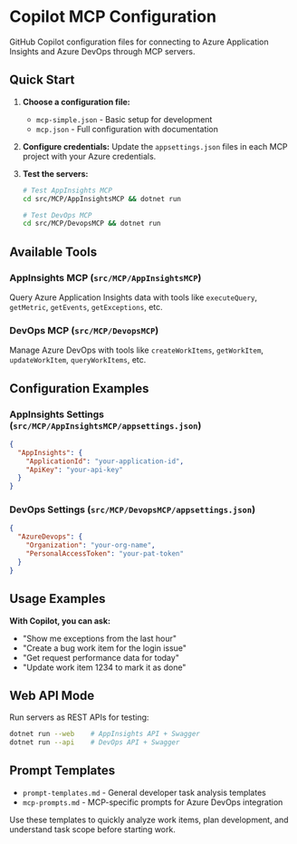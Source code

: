 # Copilot MCP Configuration

GitHub Copilot configuration files for connecting to Azure Application Insights and Azure DevOps through MCP servers.

## Quick Start

1. **Choose a configuration file:**
   - `mcp-simple.json` - Basic setup for development
   - `mcp.json` - Full configuration with documentation

2. **Configure credentials:**
   Update the `appsettings.json` files in each MCP project with your Azure credentials.

3. **Test the servers:**
   ```bash
   # Test AppInsights MCP
   cd src/MCP/AppInsightsMCP && dotnet run
   
   # Test DevOps MCP
   cd src/MCP/DevopsMCP && dotnet run
   ```

## Available Tools

### AppInsights MCP (`src/MCP/AppInsightsMCP`)
Query Azure Application Insights data with tools like `executeQuery`, `getMetric`, `getEvents`, `getExceptions`, etc.

### DevOps MCP (`src/MCP/DevopsMCP`)
Manage Azure DevOps with tools like `createWorkItems`, `getWorkItem`, `updateWorkItem`, `queryWorkItems`, etc.

## Configuration Examples

### AppInsights Settings (`src/MCP/AppInsightsMCP/appsettings.json`)
```json
{
  "AppInsights": {
    "ApplicationId": "your-application-id",
    "ApiKey": "your-api-key"
  }
}
```

### DevOps Settings (`src/MCP/DevopsMCP/appsettings.json`)
```json
{
  "AzureDevops": {
    "Organization": "your-org-name", 
    "PersonalAccessToken": "your-pat-token"
  }
}
```

## Usage Examples

**With Copilot, you can ask:**
- "Show me exceptions from the last hour"
- "Create a bug work item for the login issue"
- "Get request performance data for today"
- "Update work item 1234 to mark it as done"

## Web API Mode

Run servers as REST APIs for testing:
```bash
dotnet run --web    # AppInsights API + Swagger
dotnet run --api    # DevOps API + Swagger
```

## Prompt Templates

- `prompt-templates.md` - General developer task analysis templates
- `mcp-prompts.md` - MCP-specific prompts for Azure DevOps integration

Use these templates to quickly analyze work items, plan development, and understand task scope before starting work.
